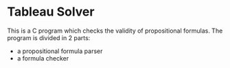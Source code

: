 # Tableau Solver


This is a C program which checks the validity of propositional formulas. The program is divided in 2 parts:
- a propositional formula parser
- a formula checker
